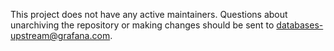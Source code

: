 This project does not have any active maintainers. Questions about unarchiving
the repository or making changes should be sent to
databases-upstream@grafana.com.

